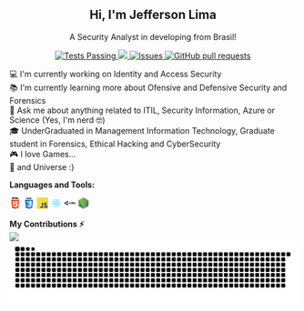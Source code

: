 <h2 align="center">Hi, I'm Jefferson Lima</h2>
<p align="center">A Security Analyst in developing from Brasil!</p>

<p align="center">
    <a href="https://github.com/anuraghazra/github-readme-stats/actions">
      <img alt="Tests Passing" src="https://github.com/anuraghazra/github-readme-stats/workflows/Test/badge.svg" />
    </a>
    <a href="https://codecov.io/gh/anuraghazra/github-readme-stats">
      <img src="https://codecov.io/gh/anuraghazra/github-readme-stats/branch/master/graph/badge.svg" />
    </a>
    <a href="https://github.com/anuraghazra/github-readme-stats/issues">
      <img alt="Issues" src="https://img.shields.io/github/issues/anuraghazra/github-readme-stats?color=0088ff" />
    </a>
    <a href="https://github.com/anuraghazra/github-readme-stats/pulls">
      <img alt="GitHub pull requests" src="https://img.shields.io/github/issues-pr/anuraghazra/github-readme-stats?color=0088ff" />
    </a>
    </p>

💻 I'm currently working on Identity and Access Security<br>
📚 I'm currently learning more about Ofensive and Defensive Security and Forensics<br>
💬 Ask me about anything related to ITIL, Security Information, Azure or Science (Yes, I'm nerd :nerd_face:)<br>
🎓 UnderGraduated in Management Information Technology, Graduate student in Forensics, Ethical Hacking and CyberSecurity<br>
🎮 I love Games...<br>
🌌 and Universe :)

**Languages and Tools:**  

<code><img height="20" src="https://raw.githubusercontent.com/github/explore/80688e429a7d4ef2fca1e82350fe8e3517d3494d/topics/html/html.png"></code>
<code><img height="20" src="https://raw.githubusercontent.com/github/explore/80688e429a7d4ef2fca1e82350fe8e3517d3494d/topics/css/css.png"></code>
<code><img height="20" src="https://raw.githubusercontent.com/github/explore/80688e429a7d4ef2fca1e82350fe8e3517d3494d/topics/javascript/javascript.png"></code>
<code><img height="20" src="https://raw.githubusercontent.com/github/explore/80688e429a7d4ef2fca1e82350fe8e3517d3494d/topics/react/react.png"></code>
<code><img height="20" src="https://raw.githubusercontent.com/github/explore/80688e429a7d4ef2fca1e82350fe8e3517d3494d/topics/unity/unity.png"></code>
<code><img height="20" src="https://raw.githubusercontent.com/github/explore/80688e429a7d4ef2fca1e82350fe8e3517d3494d/topics/nodejs/nodejs.png"></code>
<br/>

**My Contributions ⚡**
<br/>
<a href="https://github.com/jeflima/github-readme-stats">
  <img align="left" src="https://github-readme-stats.vercel.app/api?username=jeflima&count_private=true&show_icons=true&theme=dark" />
</a>
 ![Snake animation](https://github.com/jeflima/jeflima/blob/output/github-contribution-grid-snake.svg)
<br/>

